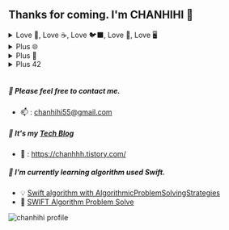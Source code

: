 ## Thanks for coming. I'm CHANHIHI 👋

<details>
<summary> Love 🍏, Love ☕️, Love 🐦‍⬛, Love 📱, Love 🖥 </summary>

## Love Apple ecosystem, Cocoa, Swift, iOS, macOS

## 모바일 / 클라이언트 개발 2021.09 ~ 진행중

### 🖥 42Box macOS 앱으로 클라이언트 개발을 시작하였습니다.

- 42서울 학생들의 일상적인 불편함을 줄이고, 자주 사용하는 웹 서비스를 쉽게 접근할 수 있도록 모은 플랫폼 앱입니다.
- [📎 42 Box macOS Github](https://github.com/42Box)

</br>

### 📱 42Box iOS 앱으로 모바일 개발을 시작하였습니다.

- 42Box macOS 애플리케이션을 iOS로 모바일 환경에 맞춰 마이그레이션하여 배포하였습니다.
- 여러 웹 링크를 쉽게 저장하고 폴더별로 정리하여 손쉽게 접근할 수 있는 앱을 만들었습니다.
- [📎 42 Box iOS Github](https://github.com/42Box/iOS)
- [🍏 42 Box Appstore Link](https://apps.apple.com/in/app/42box/id6499335551)

</br>

### 🐦‍⬛ Swift/C++로 알고리즘 문제 풀이(PS)를 하고 있습니다.

- 2024년 10월 20일 기준, Swift로 약 540문제, C++17로 85문제의 알고리즘 문제를 해결했습니다.
- [📎 Solved.ad Chanhihi ![image](https://github.com/user-attachments/assets/9d76acd6-d6bc-4af0-a1e4-c5edbcd1dc28)](https://solved.ac/profile/chanhihi)

</br>

### 🍏 Modular Architecture를 학습하고 프로젝트에 적용한 경험이 있습니다.

- 3D 단백질 구조를 시각화하는 프로젝트(SceneKit 사용)
- Tuist를 활용하여 각 모듈을 레이어별로 분리하고, 객체지향 원칙을 중점으로 프로그래밍을 진행했습니다.
- [📎 Swifty Proteins](https://github.com/chanheki/swifty-proteins)

</br>

### ☕️ open-meteo/sdk 오픈소스에 기여한 경험이 있습니다.

- SwiftUI에 익숙해지기 위해 토이 프로젝트를 진행하던 중, 날씨 관련 OpenAPI SDK에 기여했습니다.
- [📎 Side Weather App + OpenAPI(open-meteo)](https://github.com/chanheki/mobileModule03)
    - [🧑 open-meteo/sdk Swift Contributors](https://github.com/open-meteo/sdk)

</br>

### 🕹 그 외 토이 프로젝트

- [📎 Side Calculator App + Expression](https://github.com/chanheki/mobileModule00)
- [📎 Side Delivery App](https://github.com/PPang-Delivery/PPang-Delivery)

</br>

---

</br>

</details>

<details>
<summary> Plus 🌐 </summary>

## 웹 개발 2022.09 ~ 진행중

### 도서관 웹 서비스 [집현전](42library.kr) (2022.09 시작)

- 22년 9월 42library에서 [백엔드](https://github.com/jiphyeonjeon-42/backend)개발로 시작
- 23년 부터 클라이언트 개발자로 전향 후 메인테이너로써 활동하여 [프론트엔드](https://github.com/jiphyeonjeon-42/backend)에 직간접적으로 도움을 주고 있습니다.
- [🌐 42 도서관 집현전 서비스 바로가기](https://42library.kr/)

</br>

### 생성형 AI를 사용하여 편지 형태로 나타낸 유저 맞춤형 기록 서비스 [심심조각](https://www.dear-my-peace.site/) (2024.06 시작)

- 24년 ReacNative로 iOS + 웹 까지 함께 개발 [클라이언트](https://github.com/DearMyPeace/simsim-client)담당
- [🌐 심심조각 서비스 바로가기](https://dear-my-peace.site/)

</br>

---

</br>

</details>

<details>
<summary> Plus 🤖 </summary>

## 펌웨어 개발 2020.01 ~ 2021.09

저는 임베디드(펌웨어)분야에서 SW개발의 21개월의 경력이 있습니다. ⌚️

### 담당 업무

- C/C++, C#을 사용한 펌웨어 및 테스트 툴의 개발, 연구, 제작
- Infineon Creator를 활용한 ARM Cortex-M0+ 코어 기반의 베어 메탈 프로그래밍
- Winform을 이용한 FTM 테스트 툴 제작 및 블루투스를 통한 스마트워치 연동 테스트
- BLE를 통한 모바일 앱과 연동 (독자 프로토콜 개발)

</br>

### 담당 프로젝트

- 스마트워치 디바이스의 펌웨어 개발 및 테스팅
- 캠핑카 터치 컨트롤 패널 개발
- 적외선(IR) 리모트 컨트롤러 개발 및 테스팅
- TPMS 테스트 툴 개발

</br>

### 경험
- 사용자 중심 설계와 시스템 안정성의 중요성 경험
- zeplin을 통한 디자이너와 협업 경험

</br>

---

</br>

</details>

<details>
<summary> Plus 42 </summary>

## 42서울 7기 카뎃 2022.07 ~ 2024.07

### C++98로 개발한 HTTP/1.1 기반 Webserver

- POSIX / KQueue 기반 웹 서버 프로그램입니다.
- HTTP 1.1 기반으로 Method CRUD 구현하였습니다.
- [📎 Webserver](https://github.com/MyLittleWebServer/webserv)

</br>

### Web Socket을 활용한 핑퐁 게임 구현 (프론트앤드)

- Next.JS(App Router) / React를 사용하여 개발 하였습니다.
- [📎 Trascendence](https://github.com/LastExTrascendence/frontend)

</br>

### 활동

- [🧑🏻‍💻 chanheki](https://github.com/chanheki)
- 7기 곤마스터 (2023.11 ~ 2024.04)
- 도서관 동아리 집현전 회장 (2022.11 ~ 2024.07)

![image](https://github.com/user-attachments/assets/7bfef225-3c37-433f-b645-dc739a3b43cf)

</br>

---

</br>

</details>

</br>

<!-- 영문 버전

</br>
##### 🍏 These are swift-based projects.
- [📎 42 Box iOS Github](https://github.com/42Box/iOS)
    - [🍏 42 Box Appstore](https://apps.apple.com/in/app/42box/id6499335551)
    - 42Box can easily store multiple web links and organize them by folder.
- [📎 42 Box macOS Github](https://github.com/42Box)
    - 42Box macOS Version
- [📎 Swifty Proteins](https://github.com/chanheki/swifty-proteins)
    - 3D Protein Structure Visualization Project (PDB)
    - Modular Architecture
- [📎 Side Weather App + OpenAPI(open-meteo)](https://github.com/chanheki/mobileModule03)
    - [🧑 open-meteo/sdk Swift Contributors](https://github.com/open-meteo/sdk)
- [📎 Side Calculator App + Expression](https://github.com/chanheki/mobileModule00)
- [📎 Side Delivery App](https://github.com/PPang-Delivery/PPang-Delivery)
</br>

##### 🌐 These are the projects created with my web stack.
- [📎 42 도서관 집현전 Develop FE/BE](https://github.com/jiphyeonjeon-42/frontend)
    - [🌐 42 도서관 집현전](https://42library.kr/)
- [📎 42 Box CI/CD Management FE](https://github.com/42Box/front-end2.0)
- [📎 Web Sockets을 이용한 PingPong Game FE](https://github.com/LastExTrascendence/frontend)
- [📎 C++98로 개발한 Webserver](https://github.com/MyLittleWebServer/webserv)
</br>

##### 📖 I’m currently [42SEOUL] 7th Learner.
  + 🧑🏻‍💻 : chanheki [repositories]

##### 🧶 Private
- [Blog](https://chanhhh.tistory.com/)
- [Insta](https://www.instagram.com/_20200505_/)

-->

##### 💬 Please feel free to contact me.
 + 📫 : chanhihi55@gmail.com

##### 💾 It's my [Tech Blog]
  +  📎 : https://chanhhh.tistory.com/

##### 🌱 I’m currently learning algorithm used Swift.
  + 💡 [Swift algorithm with AlgorithmicProblemSolvingStrategies]
  + 🤔 [SWIFT Algorithm Problem Solve]

![chanhihi profile](http://mazandi.herokuapp.com/api?handle=chanhihi&theme=dark)

<!-- ### 저는 IOS 개발자를 지망하고 있습니다. 🍏 
#### 저는 펌웨어 개발자로 한번 다녀온 경험이 있습니다. (주력 BLE, 약 2년) 🔭 

##### 🌱 swift를 사용해서 알고리즘 공부중에 있습니다.
  + 🤔 [SWIFT Algorithm]
##### 📖 현재 [42SEOUL] 7기 카뎃입니다.
  + 🧑🏻‍💻 : chanheki
##### 💾 [Tech Blog]도 운영중입니다.
  +  📎 : https://chanhhh.tistory.com/
##### 💬 궁금하신 점이 있으시다면 연락주세요.
 + 📫 : chanhihi55@gmail.com
-->

[Tech Blog]: https://chanhhh.tistory.com/ "chanhhh_tstory"
[SWIFT Algorithm Problem Solve]: https://github.com/chanhihi/Swift-Storage#-repositories-written-in-swift-language "swift_storage"
[Swift algorithm with AlgorithmicProblemSolvingStrategies]: https://github.com/chanheki/AlgorithmicProblemSolvingStrategies "AlgorithmicProblemSolvingStrategies"
[42SEOUL]: https://42seoul.kr/seoul42/contents/view?contentsNo=14&level=2&menuNo=30 "42seoul_studies"
[repositories]: https://github.com/chanheki "chanheki 42 repositories"

<!--
**chanhihi/chanhihi** is a ✨ _special_ ✨ repository because its `README.md` (this file) appears on your GitHub profile.

Here are some ideas to get you started:

#### I`m always do my best in a positive attitude. 
I like collaboration because I like to meet and talk to people.

---

- 🔭 I’m currently working on ...
- 🌱 I’m currently learning ...
- 👯 I’m looking to collaborate on ...
- 🤔 I’m looking for help with ...
- 💬 Ask me about ...
- 📫 How to reach me: ...
- 😄 Pronouns: ...
- ⚡ Fun fact: ...
-->


